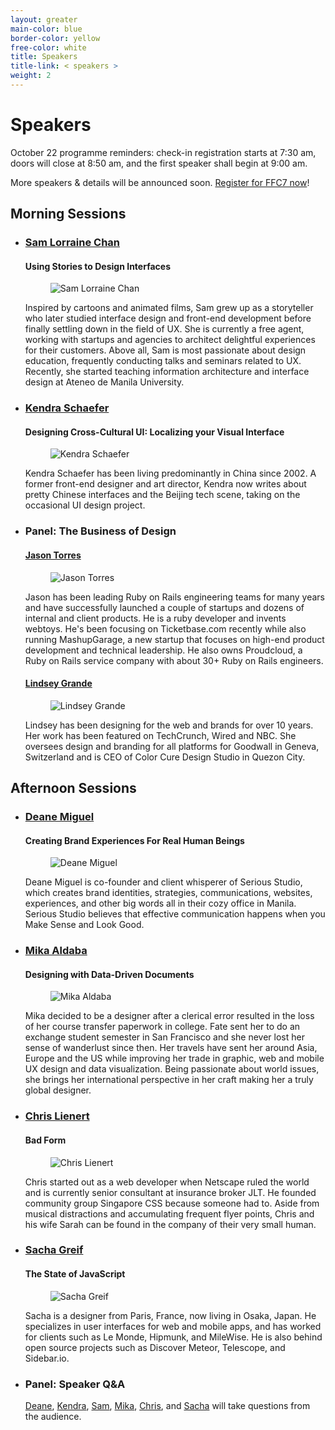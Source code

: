 ```yaml
---
layout: greater
main-color: blue
border-color: yellow
free-color:	white
title: Speakers
title-link: < speakers >
weight: 2
---
```


# Speakers

October 22 programme reminders: check-in registration starts at 7:30 am, doors will close at 8:50 am, and the first speaker shall begin at 9:00 am.

More speakers & details will be announced soon. <a target="_blank" href="https://www.eventbrite.com/e/form-function-class-7-conference-tickets-24640606718#tickets">Register for FFC7 now</a>!

## Morning Sessions

- <h3 id="sam-lorraine-chan"><a target="_blank" href="https://www.linkedin.com/in/samlorrainechan">Sam Lorraine Chan</a></h3>

  #### Using Stories to Design Interfaces

  <figure class="speaker-img"><img src="/assets/speaker-sam.png" alt="Sam Lorraine Chan"></figure> 

  Inspired by cartoons and animated films, Sam grew up as a storyteller who later studied interface design and front-end development before finally settling down in the field of UX. She is currently a free agent, working with startups and agencies to architect delightful experiences for their customers. Above all, Sam is most passionate about design education, frequently conducting talks and seminars related to UX. Recently, she started teaching information architecture and interface design at Ateneo de Manila University.

- <h3 id="kendra-schaefer"><a target="_blank" href="http://www.kendraschaefer.com/">Kendra Schaefer</a> </h3>

  #### Designing Cross-Cultural UI: Localizing your Visual Interface

  <figure class="speaker-img"><img src="/assets/speaker-kendra.png" alt="Kendra Schaefer"></figure> 

  Kendra Schaefer has been living predominantly in China since 2002. A former front-end designer and art director, Kendra now writes about pretty Chinese interfaces and the Beijing tech scene, taking on the occasional UI design project.

- ### Panel: The Business of Design

  <h4 id="jason-torres"><a target="_blank" href="http://www.jasontorres.com/">Jason Torres</a></h4> 

  <figure class="speaker-img"><img src="/assets/speaker-jason.png" alt="Jason Torres"></figure> 

  Jason has been leading Ruby on Rails engineering teams for many years and have successfully launched a couple of startups and dozens of internal and client products. He is a ruby developer and invents webtoys. He's been focusing on Ticketbase.com recently while also running MashupGarage, a new startup that focuses on high-end product development and technical leadership. He also owns Proudcloud, a Ruby on Rails service company with about 30+ Ruby on Rails engineers.

  <h4 id="lindsey-grande"><a target="_blank" href="http://www.lindseygrande.com/">Lindsey Grande</a></h4>  

  <figure class="speaker-img"><img src="/assets/speaker-lindsey.png" alt="Lindsey Grande"></figure> 

  Lindsey has been designing for the web and brands for over 10 years. Her work has been featured on TechCrunch, Wired and NBC. She oversees design and branding for all platforms for Goodwall in Geneva, Switzerland and is CEO of Color Cure Design Studio in Quezon City.

## Afternoon Sessions

- <h3 id="deane-miguel"><a target="_blank" href="http://www.serious-studio.com/">Deane Miguel</a></h3>

  #### Creating Brand Experiences For Real Human Beings

  <figure class="speaker-img"><img src="/assets/speaker-deane.png" alt="Deane Miguel"></figure> 

  Deane Miguel is co-founder and client whisperer of Serious Studio, which creates brand identities, strategies, communications, websites, experiences, and other big words all in their cozy office in Manila. Serious Studio believes that effective communication happens when you Make Sense and Look Good.

- <h3 id="mika-aldaba"><a target="_blank" href="http://mika.ph">Mika Aldaba</a></h3>

  #### Designing with Data-Driven Documents

  <figure class="speaker-img"><img src="/assets/speaker-mika.png" alt="Mika Aldaba"></figure> 

  Mika decided to be a designer after a clerical error resulted in the loss of her course transfer paperwork in college. Fate sent her to do an exchange student semester in San Francisco and she never lost her sense of wanderlust since then. Her travels have sent her around Asia, Europe and the US while improving her trade in graphic, web and mobile UX design and data visualization. Being passionate about world issues, she brings her international perspective in her craft making her a truly global designer.

- <h3 id="chris-lienert"><a target="_blank" href="https://twitter.com/cliener">Chris Lienert</a></h3>
    
  #### Bad Form

  <figure class="speaker-img"><img src="/assets/speaker-chris.png" alt="Chris Lienert"></figure> 

  Chris started out as a web developer when Netscape ruled the world and is currently senior consultant at insurance broker JLT. He founded community group Singapore CSS because someone had to. Aside from musical distractions and accumulating frequent flyer points, Chris and his wife Sarah can be found in the company of their very small human.

- <h3 id="sacha-greif"><a target="_blank" href="http://sachagreif.com">Sacha Greif</a> </h3>

  #### The State of JavaScript

  <figure class="speaker-img"><img src="/assets/speaker-sacha.png" alt="Sacha Greif"></figure> 

  Sacha is a designer from Paris, France, now living in Osaka, Japan. He specializes in user interfaces for web and mobile apps, and has worked for clients such as Le Monde, Hipmunk, and MileWise. He is also behind open source projects such as Discover Meteor, Telescope, and Sidebar.io.

- ### Panel: Speaker Q&A

  <a href="#deane-miguel">Deane</a>, <a href="#kendra-schaefer">Kendra</a>, <a href="#sam-lorraine-chan">Sam</a>, <a href="#mika-aldaba">Mika</a>, <a href="#chris-lienert">Chris</a>, and <a href="#sacha-greif">Sacha</a> will take questions from the audience.

